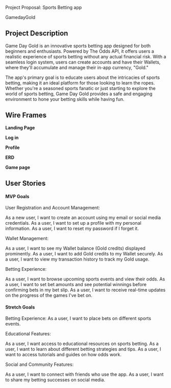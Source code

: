 Project Proposal: Sports Betting app

GamedayGold

## Project Description 
Game Day Gold is an innovative sports betting app designed for both beginners and enthusiasts. Powered by The Odds API, it offers users a realistic experience of sports betting without any actual financial risk. With a seamless login system, users can create accounts and have their Wallets, where they'll accumulate and manage their in-app currency, "Gold." 

The app's primary goal is to educate users about the intricacies of sports betting, making it an ideal platform for those looking to learn the ropes. Whether you're a seasoned sports fanatic or just starting to explore the world of sports betting, Game Day Gold provides a safe and engaging environment to hone your betting skills while having fun.


## Wire Frames
**Landing Page**




**Log in**



**Profile**


**ERD**



**Game page**



## User Stories

#### MVP Goals

User Registration and Account Management:

As a new user, I want to create an account using my email or social media credentials.
As a user, I want to set up a profile with my personal information.
As a user, I want to reset my password if I forget it.

Wallet Management:

As a user, I want to see my Wallet balance (Gold credits) displayed prominently.
As a user, I want to add Gold credits to my Wallet securely.
As a user, I want to view my transaction history to track my Gold usage.

Betting Experience:

As a user, I want to browse upcoming sports events and view their odds.
As a user, I want to set bet amounts and see potential winnings before confirming bets in my bet slip.
As a user, I want to receive real-time updates on the progress of the games I've bet on.


#### Stretch Goals

Betting Experience:
As a user, I want to place bets on different sports events.

Educational Features:

As a user, I want access to educational resources on sports betting.
As a user, I want to learn about different betting strategies and tips.
As a user, I want to access tutorials and guides on how odds work.

Social and Community Features:

As a user, I want to connect with friends who use the app.
As a user, I want to share my betting successes on social media.

